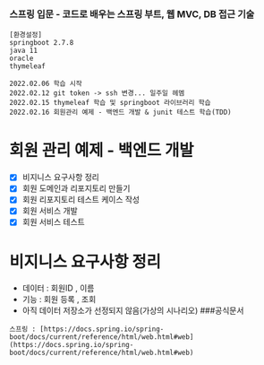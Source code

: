 ### 스프링 입문 - 코드로 배우는 스프링 부트, 웹 MVC, DB 접근 기술

``` 
[환경설정]
springboot 2.7.8
java 11
oracle
thymeleaf
```

```
2022.02.06 학습 시작
2022.02.12 git token -> ssh 변경... 일주일 헤멤
2022.02.15 thymeleaf 학습 및 springboot 라이브러리 학습
2022.02.16 회원관리 예제 - 백엔드 개발 & junit 테스트 학습(TDD)
```

회원 관리 예제 - 백엔드 개발
==============================
- [x] 비지니스 요구사항 정리
- [x] 회원 도메인과 리포지토리 만들기
- [x] 회원 리포지토리 테스트 케이스 작성
- [x] 회원 서비스 개발
- [x] 회원 서비스 테스트

비지니스 요구사항 정리
==============================
- 데이터 : 회원ID , 이름
- 기능 : 회원 등록 , 조회
- 아직 데이터 저장소가 선정되지 않음(가상의 시나리오)
###공식문서


````
스프링 : [https://docs.spring.io/spring-boot/docs/current/reference/html/web.html#web](https://docs.spring.io/spring-boot/docs/current/reference/html/web.html#web) 
````